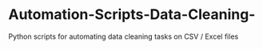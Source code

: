 # Automation-Scripts-Data-Cleaning-
Python scripts for automating data cleaning tasks on CSV / Excel files
